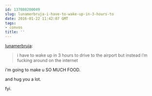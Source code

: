 ```yaml
---
id: 137808200049
slug: lunamerbruja-i-have-to-wake-up-in-3-hours-to
date: 2016-01-22 11:42:07 GMT
tags:
- convos
title: ''
---
```

<p><a class="tumblr_blog" href="http://lunamerbruja.tumblr.com/post/137800120946">lunamerbruja</a>:</p>
<blockquote>
<p>i have to wake up in 3 hours to drive to the airport but instead i’m fucking around on the internet</p>
</blockquote>

i'm going to make u SO MUCH FOOD.

and hug you a lot.

fyi.


